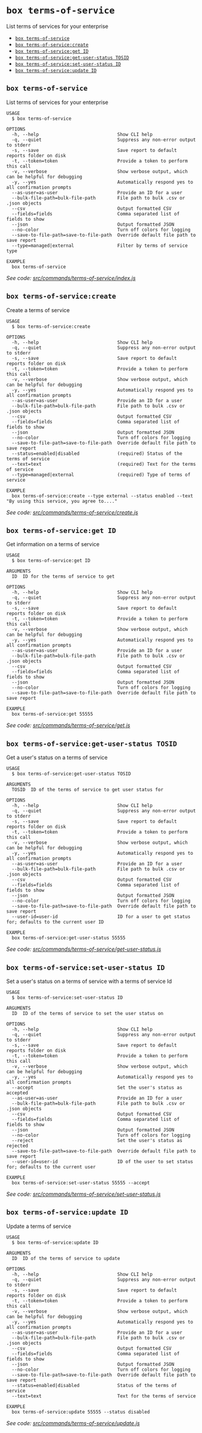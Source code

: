 `box terms-of-service`
======================

List terms of services for your enterprise

* [`box terms-of-service`](#box-terms-of-service)
* [`box terms-of-service:create`](#box-terms-of-servicecreate)
* [`box terms-of-service:get ID`](#box-terms-of-serviceget-id)
* [`box terms-of-service:get-user-status TOSID`](#box-terms-of-serviceget-user-status-tosid)
* [`box terms-of-service:set-user-status ID`](#box-terms-of-serviceset-user-status-id)
* [`box terms-of-service:update ID`](#box-terms-of-serviceupdate-id)

## `box terms-of-service`

List terms of services for your enterprise

```
USAGE
  $ box terms-of-service

OPTIONS
  -h, --help                             Show CLI help
  -q, --quiet                            Suppress any non-error output to stderr
  -s, --save                             Save report to default reports folder on disk
  -t, --token=token                      Provide a token to perform this call
  -v, --verbose                          Show verbose output, which can be helpful for debugging
  -y, --yes                              Automatically respond yes to all confirmation prompts
  --as-user=as-user                      Provide an ID for a user
  --bulk-file-path=bulk-file-path        File path to bulk .csv or .json objects
  --csv                                  Output formatted CSV
  --fields=fields                        Comma separated list of fields to show
  --json                                 Output formatted JSON
  --no-color                             Turn off colors for logging
  --save-to-file-path=save-to-file-path  Override default file path to save report
  --type=managed|external                Filter by terms of service type

EXAMPLE
  box terms-of-service
```

_See code: [src/commands/terms-of-service/index.js](https://github.com/box/boxcli/blob/v3.14.1/src/commands/terms-of-service/index.js)_

## `box terms-of-service:create`

Create a terms of service

```
USAGE
  $ box terms-of-service:create

OPTIONS
  -h, --help                             Show CLI help
  -q, --quiet                            Suppress any non-error output to stderr
  -s, --save                             Save report to default reports folder on disk
  -t, --token=token                      Provide a token to perform this call
  -v, --verbose                          Show verbose output, which can be helpful for debugging
  -y, --yes                              Automatically respond yes to all confirmation prompts
  --as-user=as-user                      Provide an ID for a user
  --bulk-file-path=bulk-file-path        File path to bulk .csv or .json objects
  --csv                                  Output formatted CSV
  --fields=fields                        Comma separated list of fields to show
  --json                                 Output formatted JSON
  --no-color                             Turn off colors for logging
  --save-to-file-path=save-to-file-path  Override default file path to save report
  --status=enabled|disabled              (required) Status of the terms of service
  --text=text                            (required) Text for the terms of service
  --type=managed|external                (required) Type of terms of service

EXAMPLE
  box terms-of-service:create --type external --status enabled --text "By using this service, you agree to...."
```

_See code: [src/commands/terms-of-service/create.js](https://github.com/box/boxcli/blob/v3.14.1/src/commands/terms-of-service/create.js)_

## `box terms-of-service:get ID`

Get information on a terms of service

```
USAGE
  $ box terms-of-service:get ID

ARGUMENTS
  ID  ID for the terms of service to get

OPTIONS
  -h, --help                             Show CLI help
  -q, --quiet                            Suppress any non-error output to stderr
  -s, --save                             Save report to default reports folder on disk
  -t, --token=token                      Provide a token to perform this call
  -v, --verbose                          Show verbose output, which can be helpful for debugging
  -y, --yes                              Automatically respond yes to all confirmation prompts
  --as-user=as-user                      Provide an ID for a user
  --bulk-file-path=bulk-file-path        File path to bulk .csv or .json objects
  --csv                                  Output formatted CSV
  --fields=fields                        Comma separated list of fields to show
  --json                                 Output formatted JSON
  --no-color                             Turn off colors for logging
  --save-to-file-path=save-to-file-path  Override default file path to save report

EXAMPLE
  box terms-of-service:get 55555
```

_See code: [src/commands/terms-of-service/get.js](https://github.com/box/boxcli/blob/v3.14.1/src/commands/terms-of-service/get.js)_

## `box terms-of-service:get-user-status TOSID`

Get a user's status on a terms of service

```
USAGE
  $ box terms-of-service:get-user-status TOSID

ARGUMENTS
  TOSID  ID of the terms of service to get user status for

OPTIONS
  -h, --help                             Show CLI help
  -q, --quiet                            Suppress any non-error output to stderr
  -s, --save                             Save report to default reports folder on disk
  -t, --token=token                      Provide a token to perform this call
  -v, --verbose                          Show verbose output, which can be helpful for debugging
  -y, --yes                              Automatically respond yes to all confirmation prompts
  --as-user=as-user                      Provide an ID for a user
  --bulk-file-path=bulk-file-path        File path to bulk .csv or .json objects
  --csv                                  Output formatted CSV
  --fields=fields                        Comma separated list of fields to show
  --json                                 Output formatted JSON
  --no-color                             Turn off colors for logging
  --save-to-file-path=save-to-file-path  Override default file path to save report
  --user-id=user-id                      ID for a user to get status for; defaults to the current user ID

EXAMPLE
  box terms-of-service:get-user-status 55555
```

_See code: [src/commands/terms-of-service/get-user-status.js](https://github.com/box/boxcli/blob/v3.14.1/src/commands/terms-of-service/get-user-status.js)_

## `box terms-of-service:set-user-status ID`

Set a user's status on a terms of service with a terms of service Id

```
USAGE
  $ box terms-of-service:set-user-status ID

ARGUMENTS
  ID  ID of the terms of service to set the user status on

OPTIONS
  -h, --help                             Show CLI help
  -q, --quiet                            Suppress any non-error output to stderr
  -s, --save                             Save report to default reports folder on disk
  -t, --token=token                      Provide a token to perform this call
  -v, --verbose                          Show verbose output, which can be helpful for debugging
  -y, --yes                              Automatically respond yes to all confirmation prompts
  --accept                               Set the user's status as accepted
  --as-user=as-user                      Provide an ID for a user
  --bulk-file-path=bulk-file-path        File path to bulk .csv or .json objects
  --csv                                  Output formatted CSV
  --fields=fields                        Comma separated list of fields to show
  --json                                 Output formatted JSON
  --no-color                             Turn off colors for logging
  --reject                               Set the user's status as rejected
  --save-to-file-path=save-to-file-path  Override default file path to save report
  --user-id=user-id                      ID of the user to set status for; defaults to the current user

EXAMPLE
  box terms-of-service:set-user-status 55555 --accept
```

_See code: [src/commands/terms-of-service/set-user-status.js](https://github.com/box/boxcli/blob/v3.14.1/src/commands/terms-of-service/set-user-status.js)_

## `box terms-of-service:update ID`

Update a terms of service

```
USAGE
  $ box terms-of-service:update ID

ARGUMENTS
  ID  ID of the terms of service to update

OPTIONS
  -h, --help                             Show CLI help
  -q, --quiet                            Suppress any non-error output to stderr
  -s, --save                             Save report to default reports folder on disk
  -t, --token=token                      Provide a token to perform this call
  -v, --verbose                          Show verbose output, which can be helpful for debugging
  -y, --yes                              Automatically respond yes to all confirmation prompts
  --as-user=as-user                      Provide an ID for a user
  --bulk-file-path=bulk-file-path        File path to bulk .csv or .json objects
  --csv                                  Output formatted CSV
  --fields=fields                        Comma separated list of fields to show
  --json                                 Output formatted JSON
  --no-color                             Turn off colors for logging
  --save-to-file-path=save-to-file-path  Override default file path to save report
  --status=enabled|disabled              Status of the terms of service
  --text=text                            Text for the terms of service

EXAMPLE
  box terms-of-service:update 55555 --status disabled
```

_See code: [src/commands/terms-of-service/update.js](https://github.com/box/boxcli/blob/v3.14.1/src/commands/terms-of-service/update.js)_
